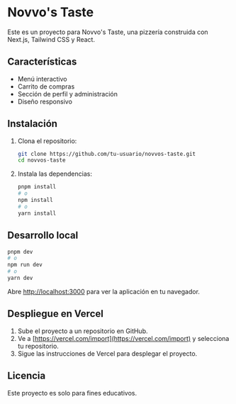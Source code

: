 # Novvo's Taste

Este es un proyecto para Novvo's Taste, una pizzería construida con Next.js, Tailwind CSS y React.

## Características
- Menú interactivo
- Carrito de compras
- Sección de perfil y administración
- Diseño responsivo

## Instalación

1. Clona el repositorio:
   ```bash
   git clone https://github.com/tu-usuario/novvos-taste.git
   cd novvos-taste
   ```
2. Instala las dependencias:
   ```bash
   pnpm install
   # o
   npm install
   # o
   yarn install
   ```

## Desarrollo local

```bash
pnpm dev
# o
npm run dev
# o
yarn dev
```

Abre [http://localhost:3000](http://localhost:3000) para ver la aplicación en tu navegador.

## Despliegue en Vercel

1. Sube el proyecto a un repositorio en GitHub.
2. Ve a [https://vercel.com/import](https://vercel.com/import) y selecciona tu repositorio.
3. Sigue las instrucciones de Vercel para desplegar el proyecto.

## Licencia

Este proyecto es solo para fines educativos. 
